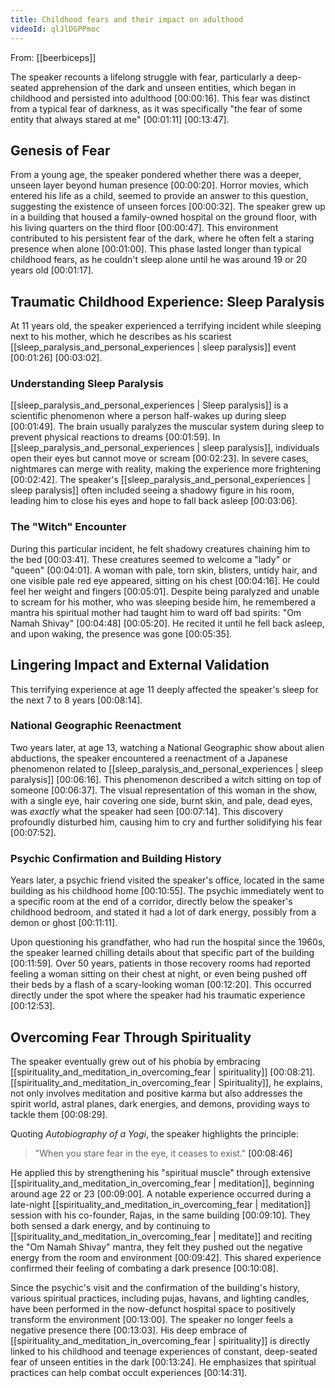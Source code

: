 ```yaml
---
title: Childhood fears and their impact on adulthood
videoId: qlJlDGPPmoc
---
```


From: [[beerbiceps]] <br/> 

The speaker recounts a lifelong struggle with fear, particularly a deep-seated apprehension of the dark and unseen entities, which began in childhood and persisted into adulthood <a class="yt-timestamp" data-t="00:00:16">[00:00:16]</a>. This fear was distinct from a typical fear of darkness, as it was specifically "the fear of some entity that always stared at me" <a class="yt-timestamp" data-t="00:01:11">[00:01:11]</a> <a class="yt-timestamp" data-t="00:13:47">[00:13:47]</a>.

## Genesis of Fear

From a young age, the speaker pondered whether there was a deeper, unseen layer beyond human presence <a class="yt-timestamp" data-t="00:00:20">[00:00:20]</a>. Horror movies, which entered his life as a child, seemed to provide an answer to this question, suggesting the existence of unseen forces <a class="yt-timestamp" data-t="00:00:32">[00:00:32]</a>. The speaker grew up in a building that housed a family-owned hospital on the ground floor, with his living quarters on the third floor <a class="yt-timestamp" data-t="00:00:47">[00:00:47]</a>. This environment contributed to his persistent fear of the dark, where he often felt a staring presence when alone <a class="yt-timestamp" data-t="00:01:00">[00:01:00]</a>. This phase lasted longer than typical childhood fears, as he couldn't sleep alone until he was around 19 or 20 years old <a class="yt-timestamp" data-t="00:01:17">[00:01:17]</a>.

## Traumatic Childhood Experience: Sleep Paralysis

At 11 years old, the speaker experienced a terrifying incident while sleeping next to his mother, which he describes as his scariest [[sleep_paralysis_and_personal_experiences | sleep paralysis]] event <a class="yt-timestamp" data-t="00:01:26">[00:01:26]</a> <a class="yt-timestamp" data-t="00:03:02">[00:03:02]</a>.

### Understanding Sleep Paralysis
[[sleep_paralysis_and_personal_experiences | Sleep paralysis]] is a scientific phenomenon where a person half-wakes up during sleep <a class="yt-timestamp" data-t="00:01:49">[00:01:49]</a>. The brain usually paralyzes the muscular system during sleep to prevent physical reactions to dreams <a class="yt-timestamp" data-t="00:01:59">[00:01:59]</a>. In [[sleep_paralysis_and_personal_experiences | sleep paralysis]], individuals open their eyes but cannot move or scream <a class="yt-timestamp" data-t="00:02:23">[00:02:23]</a>. In severe cases, nightmares can merge with reality, making the experience more frightening <a class="yt-timestamp" data-t="00:02:42">[00:02:42]</a>. The speaker's [[sleep_paralysis_and_personal_experiences | sleep paralysis]] often included seeing a shadowy figure in his room, leading him to close his eyes and hope to fall back asleep <a class="yt-timestamp" data-t="00:03:06">[00:03:06]</a>.

### The "Witch" Encounter
During this particular incident, he felt shadowy creatures chaining him to the bed <a class="yt-timestamp" data-t="00:03:41">[00:03:41]</a>. These creatures seemed to welcome a "lady" or "queen" <a class="yt-timestamp" data-t="00:04:01">[00:04:01]</a>. A woman with pale, torn skin, blisters, untidy hair, and one visible pale red eye appeared, sitting on his chest <a class="yt-timestamp" data-t="00:04:16">[00:04:16]</a>. He could feel her weight and fingers <a class="yt-timestamp" data-t="00:05:01">[00:05:01]</a>. Despite being paralyzed and unable to scream for his mother, who was sleeping beside him, he remembered a mantra his spiritual mother had taught him to ward off bad spirits: "Om Namah Shivay" <a class="yt-timestamp" data-t="00:04:48">[00:04:48]</a> <a class="yt-timestamp" data-t="00:05:20">[00:05:20]</a>. He recited it until he fell back asleep, and upon waking, the presence was gone <a class="yt-timestamp" data-t="00:05:35">[00:05:35]</a>.

## Lingering Impact and External Validation

This terrifying experience at age 11 deeply affected the speaker's sleep for the next 7 to 8 years <a class="yt-timestamp" data-t="00:08:14">[00:08:14]</a>.

### National Geographic Reenactment
Two years later, at age 13, watching a National Geographic show about alien abductions, the speaker encountered a reenactment of a Japanese phenomenon related to [[sleep_paralysis_and_personal_experiences | sleep paralysis]] <a class="yt-timestamp" data-t="00:06:16">[00:06:16]</a>. This phenomenon described a witch sitting on top of someone <a class="yt-timestamp" data-t="00:06:37">[00:06:37]</a>. The visual representation of this woman in the show, with a single eye, hair covering one side, burnt skin, and pale, dead eyes, was *exactly* what the speaker had seen <a class="yt-timestamp" data-t="00:07:14">[00:07:14]</a>. This discovery profoundly disturbed him, causing him to cry and further solidifying his fear <a class="yt-timestamp" data-t="00:07:52">[00:07:52]</a>.

### Psychic Confirmation and Building History
Years later, a psychic friend visited the speaker's office, located in the same building as his childhood home <a class="yt-timestamp" data-t="00:10:55">[00:10:55]</a>. The psychic immediately went to a specific room at the end of a corridor, directly below the speaker's childhood bedroom, and stated it had a lot of dark energy, possibly from a demon or ghost <a class="yt-timestamp" data-t="00:11:11">[00:11:11]</a>.

Upon questioning his grandfather, who had run the hospital since the 1960s, the speaker learned chilling details about that specific part of the building <a class="yt-timestamp" data-t="00:11:59">[00:11:59]</a>. Over 50 years, patients in those recovery rooms had reported feeling a woman sitting on their chest at night, or even being pushed off their beds by a flash of a scary-looking woman <a class="yt-timestamp" data-t="00:12:20">[00:12:20]</a>. This occurred directly under the spot where the speaker had his traumatic experience <a class="yt-timestamp" data-t="00:12:53">[00:12:53]</a>.

## Overcoming Fear Through Spirituality

The speaker eventually grew out of his phobia by embracing [[spirituality_and_meditation_in_overcoming_fear | spirituality]] <a class="yt-timestamp" data-t="00:08:21">[00:08:21]</a>. [[spirituality_and_meditation_in_overcoming_fear | Spirituality]], he explains, not only involves meditation and positive karma but also addresses the spirit world, astral planes, dark energies, and demons, providing ways to tackle them <a class="yt-timestamp" data-t="00:08:29">[00:08:29]</a>.

Quoting *Autobiography of a Yogi*, the speaker highlights the principle:
> "When you stare fear in the eye, it ceases to exist." <a class="yt-timestamp" data-t="00:08:46">[00:08:46]</a>

He applied this by strengthening his "spiritual muscle" through extensive [[spirituality_and_meditation_in_overcoming_fear | meditation]], beginning around age 22 or 23 <a class="yt-timestamp" data-t="00:09:00">[00:09:00]</a>. A notable experience occurred during a late-night [[spirituality_and_meditation_in_overcoming_fear | meditation]] session with his co-founder, Rajas, in the same building <a class="yt-timestamp" data-t="00:09:10">[00:09:10]</a>. They both sensed a dark energy, and by continuing to [[spirituality_and_meditation_in_overcoming_fear | meditate]] and reciting the "Om Namah Shivay" mantra, they felt they pushed out the negative energy from the room and environment <a class="yt-timestamp" data-t="00:09:42">[00:09:42]</a>. This shared experience confirmed their feeling of combating a dark presence <a class="yt-timestamp" data-t="00:10:08">[00:10:08]</a>.

Since the psychic's visit and the confirmation of the building's history, various spiritual practices, including pujas, havans, and lighting candles, have been performed in the now-defunct hospital space to positively transform the environment <a class="yt-timestamp" data-t="00:13:00">[00:13:00]</a>. The speaker no longer feels a negative presence there <a class="yt-timestamp" data-t="00:13:03">[00:13:03]</a>. His deep embrace of [[spirituality_and_meditation_in_overcoming_fear | spirituality]] is directly linked to his childhood and teenage experiences of constant, deep-seated fear of unseen entities in the dark <a class="yt-timestamp" data-t="00:13:24">[00:13:24]</a>. He emphasizes that spiritual practices can help combat occult experiences <a class="yt-timestamp" data-t="00:14:31">[00:14:31]</a>.